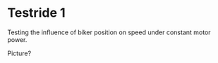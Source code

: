 Testride 1
==========

Testing the influence of biker position on speed under constant motor power.

Picture?
